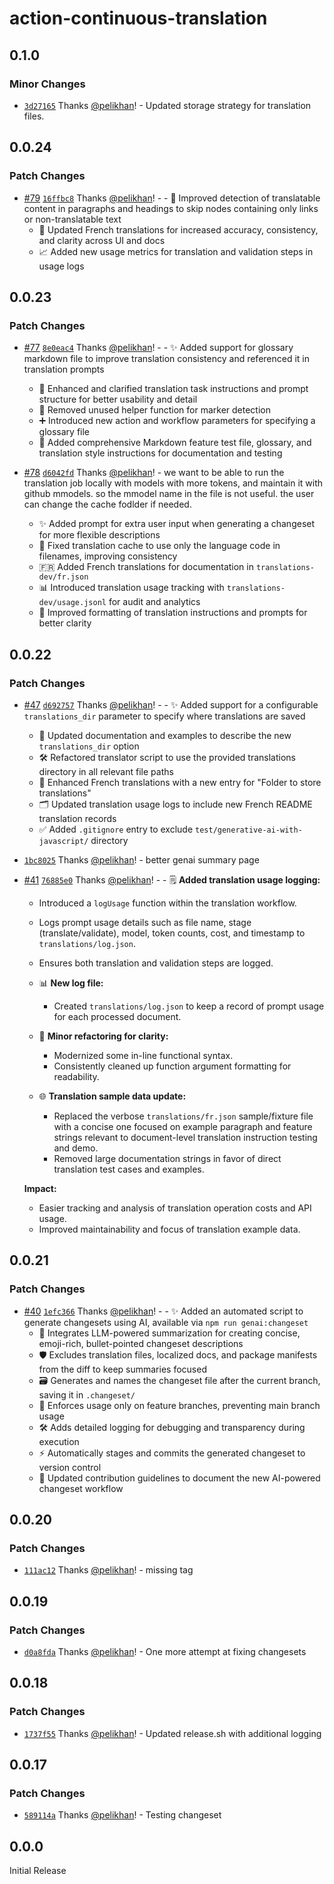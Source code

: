 # action-continuous-translation

## 0.1.0

### Minor Changes

- [`3d27165`](https://github.com/pelikhan/action-continuous-translation/commit/3d2716542054f889b533e769e578e6f5953bd95e) Thanks [@pelikhan](https://github.com/pelikhan)! - Updated storage strategy for translation files.

## 0.0.24

### Patch Changes

- [#79](https://github.com/pelikhan/action-continuous-translation/pull/79) [`16ffbc8`](https://github.com/pelikhan/action-continuous-translation/commit/16ffbc8a946b6e6e537805380390fab790e0bba1) Thanks [@pelikhan](https://github.com/pelikhan)! - - 🧠 Improved detection of translatable content in paragraphs and headings to skip nodes containing only links or non-translatable text
  - 🔎 Updated French translations for increased accuracy, consistency, and clarity across UI and docs
  - 📈 Added new usage metrics for translation and validation steps in usage logs

## 0.0.23

### Patch Changes

- [#77](https://github.com/pelikhan/action-continuous-translation/pull/77) [`8e0eac4`](https://github.com/pelikhan/action-continuous-translation/commit/8e0eac42137510787c01d65d06b50b4ce1bc5307) Thanks [@pelikhan](https://github.com/pelikhan)! - - ✨ Added support for glossary markdown file to improve translation consistency and referenced it in translation prompts

  - 📝 Enhanced and clarified translation task instructions and prompt structure for better usability and detail
  - 🧹 Removed unused helper function for marker detection
  - ➕ Introduced new action and workflow parameters for specifying a glossary file
  - 📝 Added comprehensive Markdown feature test file, glossary, and translation style instructions for documentation and testing

- [#78](https://github.com/pelikhan/action-continuous-translation/pull/78) [`d6042fd`](https://github.com/pelikhan/action-continuous-translation/commit/d6042fd095370b0336ab482ce02b4f9f790a0177) Thanks [@pelikhan](https://github.com/pelikhan)! - we want to be able to run the translation job locally with models with more tokens, and maintain it with github mmodels. so the mmodel name in the file is not useful. the user can change the cache fodlder if needed.
  - ✨ Added prompt for extra user input when generating a changeset for more flexible descriptions
  - 🐛 Fixed translation cache to use only the language code in filenames, improving consistency
  - 🇫🇷 Added French translations for documentation in `translations-dev/fr.json`
  - 📊 Introduced translation usage tracking with `translations-dev/usage.jsonl` for audit and analytics
  - 💬 Improved formatting of translation instructions and prompts for better clarity

## 0.0.22

### Patch Changes

- [#47](https://github.com/pelikhan/action-continuous-translation/pull/47) [`d692757`](https://github.com/pelikhan/action-continuous-translation/commit/d69275788fddc35acf1410e2c9c368001adb2487) Thanks [@pelikhan](https://github.com/pelikhan)! - - ✨ Added support for a configurable `translations_dir` parameter to specify where translations are saved

  - 📁 Updated documentation and examples to describe the new `translations_dir` option
  - 🛠️ Refactored translator script to use the provided translations directory in all relevant file paths
  - 📝 Enhanced French translations with a new entry for "Folder to store translations"
  - 🗂️ Updated translation usage logs to include new French README translation records
  - ✅ Added `.gitignore` entry to exclude `test/generative-ai-with-javascript/` directory

- [`1bc8025`](https://github.com/pelikhan/action-continuous-translation/commit/1bc80258dd573fe0117258ccba6b620aea19983b) Thanks [@pelikhan](https://github.com/pelikhan)! - better genai summary page

- [#41](https://github.com/pelikhan/action-continuous-translation/pull/41) [`76885e0`](https://github.com/pelikhan/action-continuous-translation/commit/76885e0b76d883948c618546fdb64cdb43117ce1) Thanks [@pelikhan](https://github.com/pelikhan)! - - 🗒️ **Added translation usage logging:**

  - Introduced a `logUsage` function within the translation workflow.
  - Logs prompt usage details such as file name, stage (translate/validate), model, token counts, cost, and timestamp to `translations/log.json`.
  - Ensures both translation and validation steps are logged.

  - 📊 **New log file:**

    - Created `translations/log.json` to keep a record of prompt usage for each processed document.

  - 🔎 **Minor refactoring for clarity:**

    - Modernized some in-line functional syntax.
    - Consistently cleaned up function argument formatting for readability.

  - 🌐 **Translation sample data update:**
    - Replaced the verbose `translations/fr.json` sample/fixture file with a concise one focused on example paragraph and feature strings relevant to document-level translation instruction testing and demo.
    - Removed large documentation strings in favor of direct translation test cases and examples.

  **Impact:**

  - Easier tracking and analysis of translation operation costs and API usage.
  - Improved maintainability and focus of translation example data.

## 0.0.21

### Patch Changes

- [#40](https://github.com/pelikhan/action-continuous-translation/pull/40) [`1efc366`](https://github.com/pelikhan/action-continuous-translation/commit/1efc3661ec8607e74c20a564bdd1bc6846e2321b) Thanks [@pelikhan](https://github.com/pelikhan)! - - ✨ Added an automated script to generate changesets using AI, available via `npm run genai:changeset`
  - 🤖 Integrates LLM-powered summarization for creating concise, emoji-rich, bullet-pointed changeset descriptions
  - 🛡️ Excludes translation files, localized docs, and package manifests from the diff to keep summaries focused
  - 🗃️ Generates and names the changeset file after the current branch, saving it in `.changeset/`
  - 🌳 Enforces usage only on feature branches, preventing main branch usage
  - 🛠️ Adds detailed logging for debugging and transparency during execution
  - ⚡ Automatically stages and commits the generated changeset to version control
  - 📄 Updated contribution guidelines to document the new AI-powered changeset workflow

## 0.0.20

### Patch Changes

- [`111ac12`](https://github.com/pelikhan/action-continuous-translation/commit/111ac127ed5ccb525551dac832cfcd131bcdf719) Thanks [@pelikhan](https://github.com/pelikhan)! - missing tag

## 0.0.19

### Patch Changes

- [`d0a8fda`](https://github.com/pelikhan/action-continuous-translation/commit/d0a8fda1e9e08fd17d2a1df5ff68ef651a609699) Thanks [@pelikhan](https://github.com/pelikhan)! - One more attempt at fixing changesets

## 0.0.18

### Patch Changes

- [`1737f55`](https://github.com/pelikhan/action-continuous-translation/commit/1737f55ada37ec235bf87ff0df6a7fd5274eac83) Thanks [@pelikhan](https://github.com/pelikhan)! - Updated release.sh with additional logging

## 0.0.17

### Patch Changes

- [`589114a`](https://github.com/pelikhan/action-continuous-translation/commit/589114a5f7f8cd618bd0498f598b8afd9c25f963) Thanks [@pelikhan](https://github.com/pelikhan)! - Testing changeset

## 0.0.0

Initial Release
